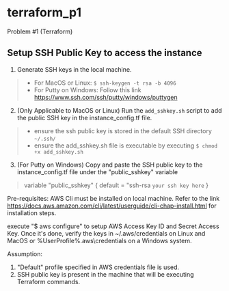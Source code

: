 # terraform_p1
Problem #1 (Terraform)

## Setup SSH Public Key to access the instance
1) Generate SSH keys in the local machine.
> * For MacOS or Linux: `$ ssh-keygen -t rsa -b 4096`
> * For Putty on Windows: Follow this link https://www.ssh.com/ssh/putty/windows/puttygen
2) (Only Applicable to MacOS or Linux) Run the `add_sshkey.sh` script to add the public SSH key in the instance_config.tf file.
> * ensure the ssh public key is stored in the default SSH directory `~/.ssh/`
> * ensure the add_sshkey.sh file is executable by executing `$ chmod +x add_sshkey.sh`
3) (For Putty on Windows) Copy and paste the SSH public key to the instance_config.tf file under the "public_sshkey" variable
> variable "public_sshkey" {
>   default = "ssh-rsa `your ssh key here`
> }

Pre-requisites:
AWS Cli must be installed on local machine. Refer to the link https://docs.aws.amazon.com/cli/latest/userguide/cli-chap-install.html for installation steps.

execute "$ aws configure" to setup AWS Access Key ID and Secret Access Key. Once it's done, verify the keys in ~/.aws/credentials on Linux and MacOS or %UserProfile%\.aws\credentials on a Windows system.

Assumption:
1. "Default" profile specified in AWS credentials file is used.
2. SSH public key is present in the machine that will be executing Terraform commands.
